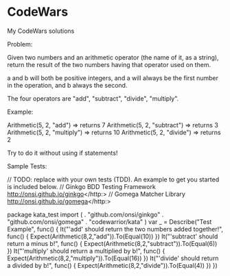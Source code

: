 # CodeWars
My CodeWars solutions

Problem:

Given two numbers and an arithmetic operator (the name of it, as a string), return the result of the two numbers having that operator used on them.

a and b will both be positive integers, and a will always be the first number in the operation, and b always the second.

The four operators are "add", "subtract", "divide", "multiply".

Example:

Arithmetic(5, 2, "add")      => returns 7
Arithmetic(5, 2, "subtract") => returns 3
Arithmetic(5, 2, "multiply") => returns 10
Arithmetic(5, 2, "divide")   => returns 2

Try to do it without using if statements!

Sample Tests:

// TODO: replace with your own tests (TDD). An example to get you started is included below.
// Ginkgo BDD Testing Framework <http://onsi.github.io/ginkgo></http:>
// Gomega Matcher Library <http://onsi.github.io/gomega></http:>

package kata_test
import (
  . "github.com/onsi/ginkgo"
  . "github.com/onsi/gomega"
  . "codewarrior/kata"
)
var _ = Describe("Test Example", func() {
   It("'add' should return the two numbers added together!", func() {
     Expect(Arithmetic(8,2,"add")).To(Equal(10))
   })
   It("'subtract' should return a minus b!", func() {
     Expect(Arithmetic(8,2,"subtract")).To(Equal(6))
   })
   It("'multiply' should return a multiplied by b!", func() {
     Expect(Arithmetic(8,2,"multiply")).To(Equal(16))
   })
   It("'divide' should return a divided by b!", func() {
     Expect(Arithmetic(8,2,"divide")).To(Equal(4))
   })
})